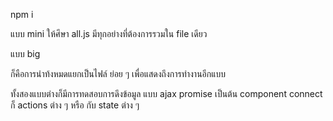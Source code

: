 npm i 

แบบ mini
ให้ศึษา   all.js
มีทุกอย่างที่ต้องการรวมใน file เดียว

แบบ big

ก็คือการนำท้งหมดแยกเป็นไฟล์ ย่อย ๆ เพื่อแสดงถึงการทำงานอีกแบบ


ทั้งสองแบบต่างก็มีการทดสอบการดึงข้อมูล แบบ ajax promise เป็นต้น 
component connect ก็ actions ต่าง ๆ หรือ กับ state ต่าง ๆ 



